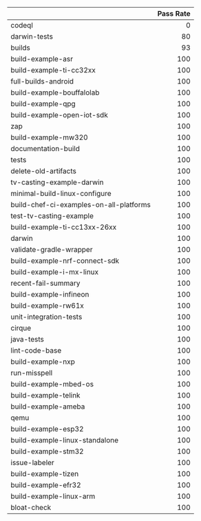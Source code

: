|                                         |   Pass Rate |
|:----------------------------------------|------------:|
| codeql                                  |           0 |
| darwin-tests                            |          80 |
| builds                                  |          93 |
| build-example-asr                       |         100 |
| build-example-ti-cc32xx                 |         100 |
| full-builds-android                     |         100 |
| build-example-bouffalolab               |         100 |
| build-example-qpg                       |         100 |
| build-example-open-iot-sdk              |         100 |
| zap                                     |         100 |
| build-example-mw320                     |         100 |
| documentation-build                     |         100 |
| tests                                   |         100 |
| delete-old-artifacts                    |         100 |
| tv-casting-example-darwin               |         100 |
| minimal-build-linux-configure           |         100 |
| build-chef-ci-examples-on-all-platforms |         100 |
| test-tv-casting-example                 |         100 |
| build-example-ti-cc13xx-26xx            |         100 |
| darwin                                  |         100 |
| validate-gradle-wrapper                 |         100 |
| build-example-nrf-connect-sdk           |         100 |
| build-example-i-mx-linux                |         100 |
| recent-fail-summary                     |         100 |
| build-example-infineon                  |         100 |
| build-example-rw61x                     |         100 |
| unit-integration-tests                  |         100 |
| cirque                                  |         100 |
| java-tests                              |         100 |
| lint-code-base                          |         100 |
| build-example-nxp                       |         100 |
| run-misspell                            |         100 |
| build-example-mbed-os                   |         100 |
| build-example-telink                    |         100 |
| build-example-ameba                     |         100 |
| qemu                                    |         100 |
| build-example-esp32                     |         100 |
| build-example-linux-standalone          |         100 |
| build-example-stm32                     |         100 |
| issue-labeler                           |         100 |
| build-example-tizen                     |         100 |
| build-example-efr32                     |         100 |
| build-example-linux-arm                 |         100 |
| bloat-check                             |         100 |